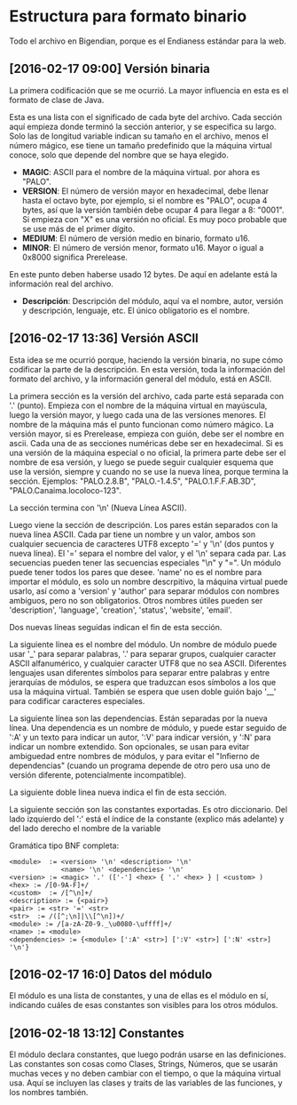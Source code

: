 # Estructura para formato binario

Todo el archivo en Bigendian, porque es el Endianess estándar para la web.

## [2016-02-17 09:00] Versión binaria

La primera codificación que se me ocurrió. La mayor influencia en esta es el formato de clase de Java.

Esta es una lista con el significado de cada byte del archivo. Cada sección aquí empieza donde terminó la sección anterior, y se especifica su largo. Solo las de longitud variable indican su tamaño en el archivo, menos el número mágico, ese tiene un tamaño predefinido que la máquina virtual conoce, solo que depende del nombre que se haya elegido.

- __MAGIC__: ASCII para el nombre de la máquina virtual. por ahora es "PALO".
- __VERSION__: El número de versión mayor en hexadecimal, debe llenar hasta el octavo byte, por ejemplo, si el nombre es "PALO", ocupa 4 bytes, así que la versión también debe ocupar 4 para llegar a 8: "0001". Si empieza con "X" es una versión no oficial. Es muy poco probable que se use más de el primer dígito.
- __MEDIUM__: El número de versión medio en binario, formato u16.
- __MINOR__: El número de versión menor, formato u16. Mayor o igual a 0x8000 significa Prerelease.

En este punto deben haberse usado 12 bytes. De aquí en adelante está la información real del archivo.

- __Descripción__: Descripción del módulo, aquí va el nombre, autor, versión y descripción, lenguaje, etc. El único obligatorio es el nombre.

## [2016-02-17 13:36] Versión ASCII

Esta idea se me ocurrió porque, haciendo la versión binaria, no supe cómo codificar la parte de la descripción. En esta versión, toda la información del formato del archivo, y la información general del módulo, está en ASCII.

La primera sección es la versión del archivo, cada parte está separada con '.' (punto). Empieza con el nombre de la máquina virtual en mayúscula, luego la versión mayor, y luego cada una de las versiones menores. El nombre de la máquina más el punto funcionan como número mágico. La versión mayor, si es Prerelease, empieza con guión, debe ser el nombre en ascii. Cada una de as secciones numéricas debe ser en hexadecimal. Si es una versión de la máquina especial o no oficial, la primera parte debe ser el nombre de esa versión, y luego se puede seguir cualquier esquema que use la versión, siempre y cuando no se use la nueva línea, porque termina la sección. Ejemplos:
"PALO.2.8.B", "PALO.-1.4.5", "PALO.1.F.F.AB.3D", "PALO.Canaima.locoloco-123".

La sección termina con '\n' (Nueva Línea ASCII).

Luego viene la sección de descripción. Los pares están separados con la nueva línea ASCII. Cada par tiene un nombre y un valor, ambos son cualquier secuencia de caracteres UTF8 excepto '=' y '\n' (dos puntos y nueva línea). El '=' separa el nombre del valor, y el '\n' separa cada par. Las secuencias pueden tener las secuencias especiales "\n" y "\=". Un módulo puede tener todos los pares que desee. 'name' no es el nombre para importar el módulo, es solo un nombre descrpitivo, la máquina virtual puede usarlo, así como a 'version' y 'author' para separar módulos con nombres ambiguos, pero no son obligatorios. Otros nombres útiles pueden ser 'description', 'language', 'creation', 'status', 'website', 'email'.

Dos nuevas líneas seguidas indican el fin de esta sección.

La siguiente línea es el nombre del módulo. Un nombre de módulo puede usar '_' para separar palabras, '.' para separar grupos, cualquier caracter ASCII alfanumérico, y cualquier caracter UTF8 que no sea ASCII. Diferentes lenguajes usan diferentes símbolos para separar entre palabras y entre jerarquías de módulos, se espera que traduzcan esos símbolos a los que usa la máquina virtual. También se espera que usen doble guión bajo '\_\_' para codificar caracteres especiales.

La siguiente línea son las dependencias. Están separadas por la nueva línea. Una dependencia es un nombre de módulo, y puede estar seguido de ':A' y un texto para indicar un autor, ':V' para indicar versión, y ':N' para indicar un nombre extendido. Son opcionales, se usan para evitar ambiguedad entre nombres de módulos, y para evitar el "Infierno de dependencias" (cuando un programa depende de otro pero usa uno de versión diferente, potencialmente incompatible).

La siguiente doble linea nueva indica el fin de esta sección.

La siguiente sección son las constantes exportadas. Es otro diccionario. Del lado izquierdo del ':' está el índice de la constante (explico más adelante) y del lado derecho el nombre de la variable

Gramática tipo BNF completa:
    
    <module>  := <version> '\n' <description> '\n'
                 <name> '\n' <dependencies> '\n'
    <version> := <magic> '.' (['-'] <hex> { '.' <hex> } | <custom> )
    <hex> := /[0-9A-F]+/
    <custom>  := /[^\n]+/
    <description> := {<pair>}
    <pair> := <str> '=' <str>
    <str>  := /([^;\n]|\\[^\n])+/
    <module> := /[a-zA-Z0-9._\u0080-\uffff]+/
    <name> := <module>
    <dependencies> := {<module> [':A' <str>] [':V' <str>] [':N' <str>] '\n'}

## [2016-02-17 16:0] Datos del módulo

El módulo es una lista de constantes, y una de ellas es el módulo en sí, indicando cuáles de esas constantes son visibles para los otros módulos.

## [2016-02-18 13:12] Constantes

El módulo declara constantes, que luego podrán usarse en las definiciones. Las constantes son cosas como Clases, Strings, Números, que se usarán muchas veces y no deben cambiar con el tiempo, o que la máquina virtual usa. Aquí se incluyen las clases y traits de las variables de las funciones, y los nombres también.

